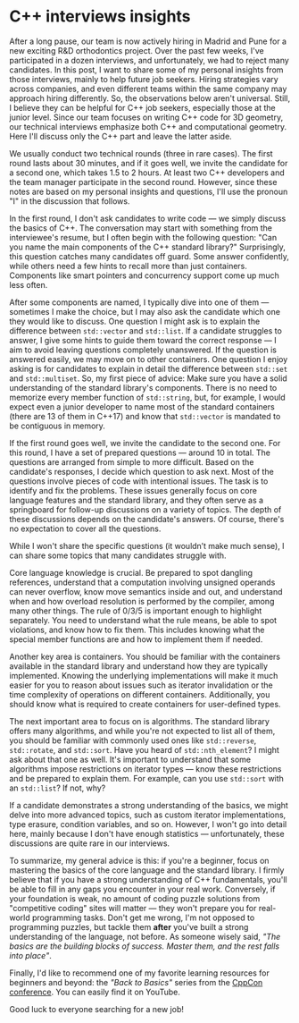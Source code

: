C++ interviews insights
=======================

After a long pause, our team is now actively hiring in Madrid and Pune for a new exciting R&D orthodontics project. Over the past few weeks, I've participated in a dozen interviews, and unfortunately, we had to reject many candidates. In this post, I want to share some of my personal insights from those interviews, mainly to help future job seekers. Hiring strategies vary across companies, and even different teams within the same company may approach hiring differently. So, the observations below aren't universal. Still, I believe they can be helpful for C++ job seekers, especially those at the junior level. Since our team focuses on writing C++ code for 3D geometry, our technical interviews emphasize both C++ and computational geometry. Here I'll discuss only the C++ part and leave the latter aside.

We usually conduct two technical rounds (three in rare cases). The first round lasts about 30 minutes, and if it goes well, we invite the candidate for a second one, which takes 1.5 to 2 hours. At least two C++ developers and the team manager participate in the second round. However, since these notes are based on my personal insights and questions, I'll use the pronoun "I" in the discussion that follows.

In the first round, I don't ask candidates to write code — we simply discuss the basics of C++. The conversation may start with something from the interviewee's resume, but I often begin with the following question: "Can you name the main components of the C++ standard library?" Surprisingly, this question catches many candidates off guard. Some answer confidently, while others need a few hints to recall more than just containers. Components like  smart pointers and concurrency support come up much less often.

After some components are named, I typically dive into one of them — sometimes I make the choice, but I may also ask the candidate which one they would like to discuss. One question I might ask is to explain the difference between `std::vector` and `std::list`. If a candidate struggles to answer, I give some hints to guide them toward the correct response — I aim to avoid leaving questions completely unanswered. If the question is answered easily, we may move on to other containers. One question I enjoy asking is for candidates to explain in detail the difference between `std::set` and `std::multiset`. So, my first piece of advice: Make sure you have a solid understanding of the standard library's components. There is no need to memorize every member function of `std::string`, but, for example, I would expect even a junior developer to name most of the standard containers (there are 13 of them in C++17) and know that `std::vector` is mandated to be contiguous in memory.

If the first round goes well, we invite the candidate to the second one. For this round, I have a set of prepared questions — around 10 in total. The questions are arranged from simple to more difficult. Based on the candidate's responses, I decide which question to ask next. Most of the questions involve pieces of code with intentional issues. The task is to identify and fix the problems. These issues generally focus on core language features and the standard library, and they often serve as a springboard for follow-up discussions on a variety of topics. The depth of these discussions depends on the candidate's answers. Of course, there's no expectation to cover all the questions.

While I won't share the specific questions (it wouldn’t make much sense), I can share some topics that many candidates struggle with.

Core language knowledge is crucial. Be prepared to spot dangling references, understand that a computation involving unsigned operands can never overflow, know move semantics inside and out, and understand when and how overload resolution is performed by the compiler, among many other things. The rule of 0/3/5 is important enough to highlight separately. You need to understand what the rule means, be able to spot violations, and know how to fix them. This includes knowing what the special member functions are and how to implement them if needed.

Another key area is containers. You should be familiar with the containers available in the standard library and understand how they are typically implemented. Knowing the underlying implementations will make it much easier for you to reason about issues such as iterator invalidation or the time complexity of operations on different containers. Additionally, you should know what is required to create containers for user-defined types.

The next important area to focus on is algorithms. The standard library offers many algorithms, and while you're not expected to list all of them, you should be familiar with commonly used ones like `std::reverse`, `std::rotate`, and `std::sort`. Have you heard of `std::nth_element`? I might ask about that one as well. It's important to understand that some algorithms impose restrictions on iterator types — know these restrictions and be prepared to explain them. For example, can you use `std::sort` with an `std::list`? If not, why?

If a candidate demonstrates a strong understanding of the basics, we might delve into more advanced topics, such as custom iterator implementations, type erasure, condition variables, and so on. However, I won't go into detail here, mainly because I don't have enough statistics — unfortunately, these discussions are quite rare in our interviews.

To summarize, my general advice is this: if you're a beginner, focus on mastering the basics of the core language and the standard library. I firmly believe that if you have a strong understanding of C++ fundamentals, you'll be able to fill in any gaps you encounter in your real work. Conversely, if your foundation is weak, no amount of coding puzzle solutions from "competitive coding" sites will matter — they won't prepare you for real-world programming tasks. Don't get me wrong, I'm not opposed to programming puzzles, but tackle them **after** you've built a strong understanding of the language, not before. As someone wisely said, *"The basics are the building blocks of success. Master them, and the rest falls into place"*.

Finally, I'd like to recommend one of my favorite learning resources for beginners and beyond: the *"Back to Basics"* series from the [CppCon conference](https://www.youtube.com/@CppCon). You can easily find it on YouTube.

Good luck to everyone searching for a new job!
